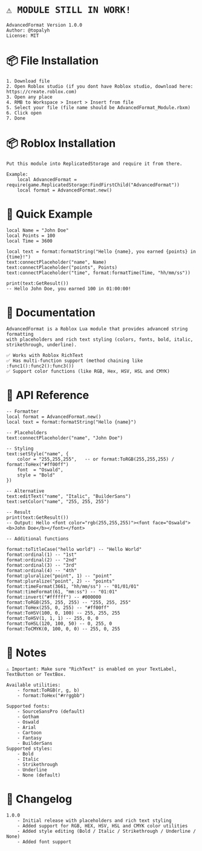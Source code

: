 # `⚠️ MODULE STILL IN WORK!`

    AdvancedFormat Version 1.0.0
    Author: @topalyh
    License: MIT
# 📦 File Installation

    1. Download file
    2. Open Roblox studio (if you dont have Roblox studio, download here: https://create.roblox.com)
    3. Open any place
    4. RMB to Workspace > Insert > Insert from file
    5. Select your file (file name should be AdvancedFormat_Module.rbxm)
    6. Click open
    7. Done
# 📦 Roblox Installation

    Put this module into ReplicatedStorage and require it from there.

    Example:
        local AdvancedFormat = require(game.ReplicatedStorage:FindFirstChild("AdvancedFormat"))
        local format = AdvancedFormat.new()
# 🚀 Quick Example

    local Name = "John Doe"
    local Points = 100
    local Time = 3600

   	local text = format:formatString("Hello {name}, you earned {points} in {time}!")
   	text:connectPlaceholder("name", Name)
    text:connectPlaceholder("points", Points)
    text:connectPlaceholder("time", format:formatTime(Time, "hh/mm/ss"))
    
    print(text:GetResult())
    -- Hello John Doe, you earned 100 in 01:00:00!
# 📖 Documentation

    AdvancedFormat is a Roblox Lua module that provides advanced string formatting
    with placeholders and rich text styling (colors, fonts, bold, italic, strikethrough, underline).

    ✅ Works with Roblox RichText
    ✅ Has multi-function support (method chaining like :func1():func2():func3())  
    ✅ Support color functions (like RGB, Hex, HSV, HSL and CMYK)
# 📑 API Reference

    -- Formatter
    local format = AdvancedFormat.new()
    local text = format:formatString("Hello {name}")

    -- Placeholders
    text:connectPlaceholder("name", "John Doe")

    -- Styling
    text:setStyle("name", {
        color = "255,255,255",   -- or format:ToRGB(255,255,255) / format:ToHex("#ff00ff")
        font  = "Oswald",
        style = "Bold"
    })

    -- Alternative
    text:editText("name", "Italic", "BuilderSans")
    text:setColor("name", "255, 255, 255")

    -- Result
    print(text:GetResult())
    -- Output: Hello <font color="rgb(255,255,255)"><font face="Oswald"><b>John Doe</b></font></font>
    
    -- Additional functions
    
    format:toTitleCase("hello world") -- "Hello World"
    format:ordinal(1) -- "1st"
    format:ordinal(2) -- "2nd"
    format:ordinal(3) -- "3rd"
    format:ordinal(4) -- "4th"
    format:pluralize("point", 1) -- "point"
    format:pluralize("point", 2) -- "points"
    format:timeFormat(3661, "hh/mm/ss") -- "01/01/01"
    format:timeFormat(61, "mm:ss") -- "01:01"
    format:invert("#ffffff") -- #000000
    format:ToRGB(255, 255, 255) -- "255, 255, 255"
    format:ToHex(255, 0, 255) -- "#ff00ff"
    format:ToHSV(100, 0, 100) -- 255, 255, 255
    format:ToHSV(1, 1, 1) -- 255, 0, 0
    format:ToHSL(120, 100, 50) -- 0, 255, 0
    format:ToCMYK(0, 100, 0, 0) -- 255, 0, 255
# 🎨 Notes

    ⚠️ Important: Make sure "RichText" is enabled on your TextLabel, TextButton or TextBox.

    Available utilities:
        - format:ToRGB(r, g, b)
        - format:ToHex("#rrggbb")

    Supported fonts:
        - SourceSansPro (default)
        - Gotham
        - Oswald
        - Arial
        - Cartoon
        - Fantasy
        - BuilderSans
    Supported styles:
        - Bold
        - Italic
   		- Strikethrough
        - Underline
        - None (default)
# 📝 Changelog

    1.0.0
        - Initial release with placeholders and rich text styling
        - Added support for RGB, HEX, HSV, HSL and CMYK color utilities
        - Added style editing (Bold / Italic / Strikethrough / Underline / None)
        - Added font support
